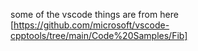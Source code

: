 some of the vscode things are from here
[https://github.com/microsoft/vscode-cpptools/tree/main/Code%20Samples/Fib]

